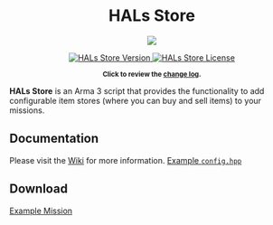 <h1 align="center">HALs Store</h1>
<p align="center">
    <img src="https://i.imgur.com/QrWvC0X.png">
</p>
<p align="center">
    <a href="https://github.com/HallyG/HALs_Store/releases/latest">
        <img src="https://img.shields.io/badge/Version-1.4.1-blue.svg?style=flat-square" alt="HALs Store Version">
    </a>
    <a href="https://github.com/HallyG/HALs_Store/blob/v1.4.1/LICENSE">
        <img src="https://img.shields.io/badge/License-APL-red.svg?style=flat-square" alt="HALs Store License">
    </a>
</p>
<p align="center">
    <sup><strong>Click to review the <a href="https://github.com/HallyG/HALs_Store/blob/v1.4.1/CHANGELOG.md">change log</a>.</strong></sup>
</p>

**HALs Store** is an Arma 3 script that provides the functionality to add configurable item stores (where you can buy and sell items) to your missions.

## Documentation
Please visit the [Wiki](https://github.com/HallyG/HALs_Store/wiki) for more information.
[Example `config.hpp`](https://github.com/HallyG/HALs_Store/wiki/Configuration-Example)

## Download 
[Example Mission](https://github.com/HallyG/HALs_Store/releases)
